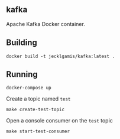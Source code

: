 ## kafka

Apache Kafka Docker container.

## Building
```
docker build -t jecklgamis/kafka:latest .
```
## Running
```
docker-compose up 
```

Create a topic named `test` 
```
make create-test-topic
```

Open a console consumer on the `test` topic 
```
make start-test-consumer
```
